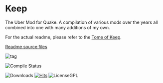 # Keep
The Uber Mod for Quake.  A compilation of various mods over the years all combined into one with many additions of my own.

For the actual readme, please refer to the [Tome of Keep](https://josiahjack.github.io/KeepModReadme/).

[Readme source files](https://github.com/JosiahJack/KeepModReadme)

![tag](https://img.shields.io/github/v/tag/JosiahJack/Keep?label=Latest%20Release)

![Compile Status](https://github.com/JosiahJack/Keep/actions/workflows/compile.yml/badge.svg)

![Downloads](https://img.shields.io/github/downloads/JosiahJack/Keep/total?color=darkgree&label=Downloads&style=flat)
[![Hits](https://hits.seeyoufarm.com/api/count/incr/badge.svg?url=https%3A%2F%2Fgithub.com%2FJosiahJack%2FKeep&count_bg=%239A7041&title_bg=%23668FFF&icon=&icon_color=%23E7E7E7&title=Page+Hits&edge_flat=false)](https://hits.seeyoufarm.com)
![LicenseGPL](https://img.shields.io/badge/License-GPL-blue)
